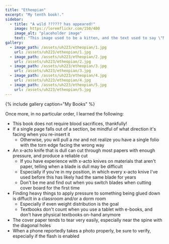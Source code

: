 ```yaml
---
title: "Etheopian"
excerpt: "My tenth book!."
sidebar:
  - title: "A wild ?????? has appeared!"
    image: https://loremflickr.com/150/400
    image_alt: "placeholder image"
    text: "This image used to be a kitten, and the text used to say \"Meow\", but then the kitten-generator broke. The image still might be a kitten, but it's no longer a guarantee."
gallery:
  - image_path: /assets/uh223/etheopian/1.jpg
    url: /assets/uh223/etheopian/1.jpg
  - image_path: /assets/uh223/etheopian/2.jpg
    url: /assets/uh223/etheopian/2.jpg
  - image_path: /assets/uh223/etheopian/3.jpg
    url: /assets/uh223/etheopian/3.jpg
  - image_path: /assets/uh223/etheopian/4.jpg
    url: /assets/uh223/etheopian/4.jpg
  - image_path: /assets/uh223/etheopian/5.jpg
    url: /assets/uh223/etheopian/5.jpg
---
```


{% include gallery caption="My Books" %}

Once more, in no particular order, I learned the following:

- This book does not require blood sacrifices, thankfully!
- If a single page falls out of a section, be mindful of what direction it's facing when you re-insert it
  - Otherwise, you will pull a _me_ and not realize you have a single folio with the torn edge facing the wrong way
- An x-acto knife that is dull can cut through most papers with enough pressure, and produce a reliable cut
  - If you have experience with x-acto knives on materials that aren't paper, telling when a blade is dull may be difficult
  - Especially if you're in my position, in which every x-acto knive I've used before this has likely had the same blade for years
  - Don't be me and find out when you switch blades when cutting cover board for the first time
- Finding heavy things to apply pressure to something being glued down is diffuclt in a classroom and/or a dorm room
  - Especially if even weight distribution is the goal
  - Textbooks don't count when you use a tablet with e-books, and don't have physical textbooks on-hand anymore
- The cover paper tends to tear very easily, especially near the spine with the diagonal holes
- When a phone reportedly takes a photo properly, be sure to verify, especially if the flash is enabled
